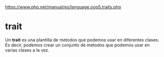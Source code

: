 https://www.php.net/manual/es/language.oop5.traits.php

# trait

Un __trait__ es una plantilla de metodos que podemos usar en diferentes clases.
Es decir, podemos crear un conjunto de metodos que podemos usar en varias clases a la vez.
